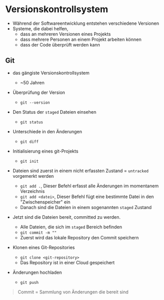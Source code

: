 # Versionskontrollsystem

- Während der Softwareentwicklung entstehen verschiedene Versionen
- Systeme, die dabei helfen,
  - dass an mehreren Versionen eines Projekts
  - dass mehrere Personen an einem Projekt arbeiten können
  - dass der Code überprüft werden kann

## Git

- das gängiste Versionskontrollsystem
  - ~50 Jahren

- Überprüfung der Version
  - `git --version`
- Den Status der `staged` Dateien einsehen
  - `git status`
- Unterschiede in den Änderungen
  - `git diff`
- Initialisierung eines git-Projekts
  - `git init`
- Dateien sind zuerst in einem nicht erfassten Zustand = `untracked` vorgemerkt werden
  - `git add .`, Dieser Befehl erfasst alle Änderungen im momentanem Verzeichnis
  - `git add <datei>`, Dieser Befehl fügt eine bestimmte Datei in den "Zwischenspeicher" ein
  - Danach sind die Dateien in einem sogenannten `staged` Zustand
- Jetzt sind die Dateien bereit, committed zu werden.
  - Alle Dateien, die sich im `staged` Bereich befinden
  - `git commit -m ""`
  - Zuerst wird das lokale Repository den Commit speichern
- Klonen eines Git-Repositories
  - `git clone <git-repository>`
  - Das Repository ist in einer Cloud gespeichert
- Änderungen hochladen
  - `git push`

> Commit = Sammlung von Änderungen die bereit sind
